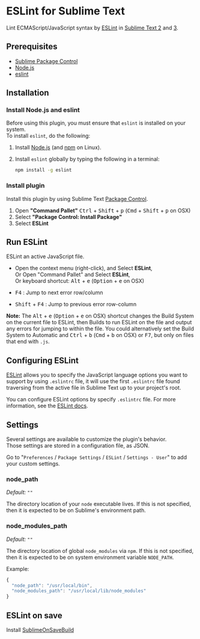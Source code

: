# ESLint for Sublime Text

Lint ECMAScript/JavaScript syntax by [ESLint][ESLint Official] in [Sublime Text 2][Sublime Text 2] and [3][Sublime Text 3].

## Prerequisites

* [Sublime Package Control][Package Control]
* [Node.js][Node.js]
* [eslint][ESLint Official GitHub]

## Installation

### Install Node.js and eslint

Before using this plugin, you must ensure that `eslint` is installed on your system.  
To install `eslint`, do the following:

1. Install [Node.js][Node.js] (and [npm][npm] on Linux).

2. Install `eslint` globally by typing the following in a terminal:
   ```bash
   npm install -g eslint
   ```

### Install plugin

Install this plugin by using Sublime Text [Package Control][Package Control].

1. Open **"Command Pallet"** <kbd>Ctrl</kbd> + <kbd>Shift</kbd> + <kbd>p</kbd> (<kbd>Cmd</kbd> + <kbd>Shift</kbd> + <kbd>p</kbd> on OSX)
2. Select **"Package Control: Install Package"**
3. Select **ESLint**

## Run ESLint

ESLint an active JavaScript file.


* Open the context menu (right-click), and Select **ESLint**,  
  Or Open "Command Pallet" and Select **ESLint**,  
  Or keyboard shortcut: <kbd>Alt</kbd> + <kbd>e</kbd> (<kbd>Option</kbd> + <kbd>e</kbd> on OSX)

* <kbd>F4</kbd> : Jump to next error row/column
* <kbd>Shift</kbd> + <kbd>F4</kbd> : Jump to previous error row-column

**Note:**
The <kbd>Alt</kbd> + <kbd>e</kbd> (<kbd>Option</kbd> + <kbd>e</kbd> on OSX) shortcut changes the Build System on the current file to ESLint,
then Builds to run ESLint on the file and output any errors for jumping to within the file.
You could alternatively set the Build System to Automatic and <kbd>Ctrl</kbd> + <kbd>b</kbd> (<kbd>Cmd</kbd> + <kbd>b</kbd> on OSX) or <kbd>F7</kbd>,
but only on files that end with `.js`.

## Configuring ESLint

[ESLint][ESLint Official] allows you to specify the JavaScript language options you want to support by using `.eslintrc` file,
it will use the first `.eslintrc` file found traversing from the active file in Sublime Text up to your project's root.

You can configure ESLint options by specify `.eslintrc` file.
For more information, see the [ESLint docs][ESLint Official Configuration Docs].

## Settings

Several settings are available to customize the plugin's behavior.  
Those settings are stored in a configuration file, as JSON.

Go to "`Preferences` / `Package Settings` / `ESLint` / `Settings - User`" to add your custom settings.

### node_path

*Default: `""`*

The directory location of your `node` executable lives.
If this is not specified, then it is expected to be on Sublime's environment path.

### node_modules_path

*Default: `""`*

The directory location of global `node_modules` via `npm`.
If this is not specified, then it is expected to be on system environment variable `NODE_PATH`.

Example:

```javascript
{
  "node_path": "/usr/local/bin",
  "node_modules_path": "/usr/local/lib/node_modules"
}
```

## ESLint on save

Install [SublimeOnSaveBuild][SublimeOnSaveBuild]


[ESLint Official]: http://eslint.org/
[ESLint Official Configuration Docs]: http://eslint.org/docs/user-guide/configuring#configuration-file-formats
[Sublime Text 2]: http://www.sublimetext.com/2
[Sublime Text 3]: http://www.sublimetext.com/3
[ECMAScript 6]: http://www.ecma-international.org/publications/standards/Ecma-262.htm
[React]: https://facebook.github.io/react/
[JSX]: https://facebook.github.io/jsx/
[Package Control]: http://wbond.net/sublime_packages/package_control/installation
[Node.js]: https://nodejs.org/
[ESLint Official GitHub]: https://github.com/eslint/eslint
[npm]: https://nodejs.org/en/download/package-manager/
[SublimeOnSaveBuild]: https://github.com/alexnj/SublimeOnSaveBuild
[React plugin]: https://github.com/yannickcr/eslint-plugin-react
